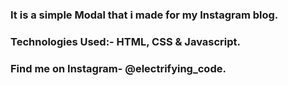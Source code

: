 ### It is a simple Modal that i made for my Instagram blog.


### Technologies Used:- HTML, CSS & Javascript.


### Find me on Instagram- @electrifying_code.

[Instagram]:https://www.instagram.com/electrifying_codes